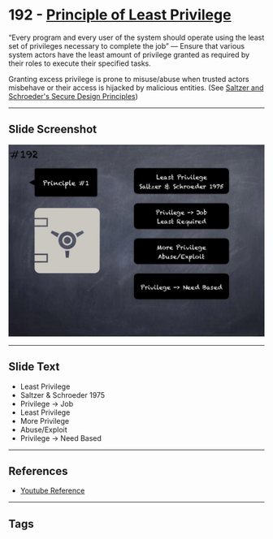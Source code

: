 # 192 - [Principle of Least Privilege](Principle%20of%20Least%20Privilege.md)
“Every program and every user of the system should operate using the least set of privileges necessary to complete the job” — Ensure that various system actors have the least amount of privilege granted as required by their roles to execute their specified tasks. 

Granting excess privilege is prone to misuse/abuse when trusted actors misbehave or their access is hijacked by malicious entities. (See [Saltzer and Schroeder's Secure Design Principles](https://en.wikipedia.org/wiki/Saltzer_and_Schroeder's_design_principles))
___
## Slide Screenshot
![0192.jpg](../../images/5.%20Pitfalls%20and%20Best%20Practices%20201/192.jpg)
___
## Slide Text
- Least Privilege
- Saltzer & Schroeder 1975
- Privilege -> Job
- Least Privilege
- More Privilege
- Abuse/Exploit
- Privilege -> Need Based
___
## References
- [Youtube Reference](https://youtu.be/QSsfkmcdbPw?t=697)
___
## Tags